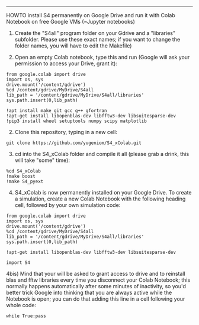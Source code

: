 -------------------
HOWTO install S4 permanently on Google Drive and run it with Colab Notebook on free Google VMs (~Jupyter notebooks)

1) Create the "S4all" program folder on your Gdrive and a "libraries" subfolder. Please use these exact names; if you want to change the folder names, you will have to edit the Makefile)

2) Open an empty Colab notebook, type this and run (Google will ask your permission to access your Drive, grant it):
```
from google.colab import drive
import os, sys
drive.mount('/content/gdrive')
%cd /content/gdrive/MyDrive/S4all
lib_path = '/content/gdrive/MyDrive/S4all/libraries'
sys.path.insert(0,lib_path)

!apt install make git gcc g++ gfortran
!apt-get install libopenblas-dev libfftw3-dev libsuitesparse-dev
!pip3 install wheel setuptools numpy scipy matplotlib
```

2) Clone this repository, typing in a new cell:
```
git clone https://github.com/yugeniom/S4_xColab.git
```
3) cd into the S4_xColab folder and compile it all (please grab a drink, this will take "some" time):
```
%cd S4_xColab
!make boost
!make S4_pyext
```
4) S4_xColab is now permanently installed on your Google Drive. To create a simulation, create a new Colab Notebook with the following heading cell, followed by your own simulation code:
```
from google.colab import drive
import os, sys
drive.mount('/content/gdrive')
%cd /content/gdrive/MyDrive/S4all
lib_path = '/content/gdrive/MyDrive/S4all/libraries'
sys.path.insert(0,lib_path)

!apt-get install libopenblas-dev libfftw3-dev libsuitesparse-dev

import S4
```
4bis) Mind that your will be asked to grant access to drive and to reinstall blas and fftw libraries every time you disconnect your Colab Notebook; this normally happens automatically after some minutes of inactivity, so you'd better trick Google into thinking that you are always active while the Notebook is open; you can do that adding this line in a cell following your whole code:
```
while True:pass
```






